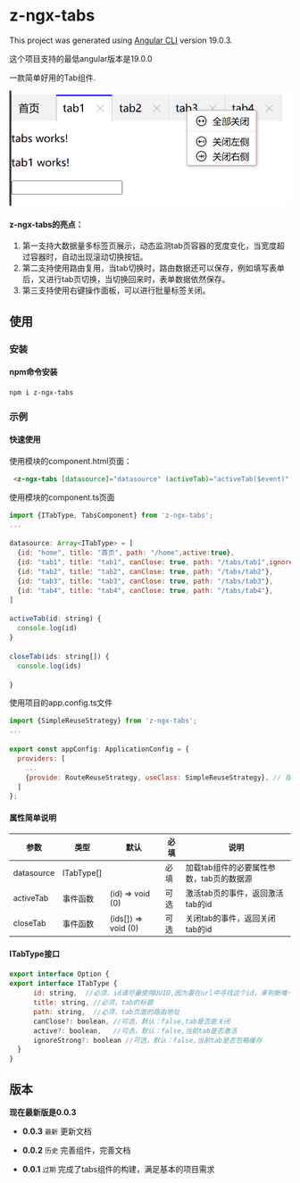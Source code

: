 # z-ngx-tabs

This project was generated using [Angular CLI](https://github.com/angular/angular-cli) version 19.0.3.

这个项目支持的最低angular版本是19.0.0

一款简单好用的Tab组件.

![img.png](img.png)

#### **z-ngx-tabs的亮点：**
1. 第一支持大数据量多标签页展示，动态监测tab页容器的宽度变化，当宽度超过容器时，自动出现滚动切换按钮。
2. 第二支持使用路由复用，当tab切换时，路由数据还可以保存，例如填写表单后，又进行tab页切换，当切换回来时，表单数据依然保存。
3. 第三支持使用右键操作面板，可以进行批量标签关闭。

## 使用

### **安装**

#### **npm命令安装**

```shell
npm i z-ngx-tabs
```


### **示例**

#### **快速使用**
使用模块的component.html页面：
```html
 <z-ngx-tabs [datasource]="datasource" (activeTab)="activeTab($event)" (closeTab)="closeTab($event)" ></z-ngx-tabs>
```
使用模块的component.ts页面
```javascript
import {ITabType, TabsComponent} from 'z-ngx-tabs';
...

datasource: Array<ITabType> = [
  {id: "home", title: "首页", path: "/home",active:true},
  {id: "tab1", title: "tab1", canClose: true, path: "/tabs/tab1",ignoreStrong:true},
  {id: "tab2", title: "tab2", canClose: true, path: "/tabs/tab2"},
  {id: "tab3", title: "tab3", canClose: true, path: "/tabs/tab3"},
  {id: "tab4", title: "tab4", canClose: true, path: "/tabs/tab4"},
]

activeTab(id: string) {
  console.log(id)
}

closeTab(ids: string[]) {
  console.log(ids)

}
```
使用项目的app.config.ts文件
```javascript
import {SimpleReuseStrategy} from 'z-ngx-tabs';
...

export const appConfig: ApplicationConfig = {
  providers: [
    ...
    {provide: RouteReuseStrategy, useClass: SimpleReuseStrategy}, // 提供z-ngx-tabs提供的路由复用策略
  ]
};
```


#### 属性简单说明
| 参数     | 类型         | 默认                  | 必填 | 说明                      |
|--------|------------|---------------------|----|-------------------------|
| datasource   | ITabType[] |                     | 必填 | 加载tab组件的必要属性参数，tab页的数据源 |
| activeTab | 事件函数       | (id) => void (0)        | 可选 | 激活tab页的事件，返回激活tab的id    |
| closeTab  | 事件函数       | (ids[]) => void (0) | 可选 | 关闭tab的事件，返回关闭tab的id     |

#### ITabType接口
```javascript
export interface Option {
export interface ITabType {
      id: string,  //必须，id请尽量使用UUID,因为要在url中寻找这个id，来判断唯一性,禁止使用1，2，3，a,b,c这类简单id
      title: string, //必须，tab的标题
      path: string,  //必须，tab页面的路由地址
      canClose?: boolean, //可选，默认：false,tab是否能关闭
      active?: boolean,   //可选，默认：false,当前tab是否激活
      ignoreStrong?: boolean //可选，默认：false,当前tab是否忽略缓存
  }
}
```
## 版本
**现在最新版是0.0.3**

- **0.0.3** `最新`
  更新文档

- **0.0.2** `历史`
  完善组件，完善文档

- **0.0.1** `过期`
  完成了tabs组件的构建，满足基本的项目需求
